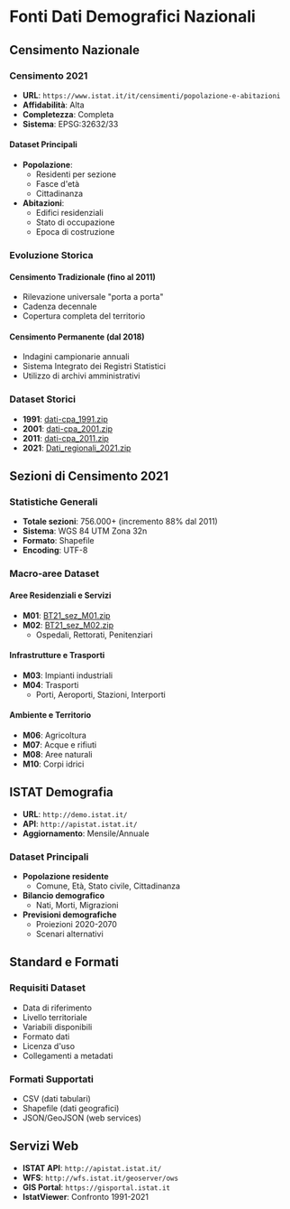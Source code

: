 # Fonti Dati Demografici Nazionali

## Censimento Nazionale
### Censimento 2021
- **URL**: `https://www.istat.it/it/censimenti/popolazione-e-abitazioni`
- **Affidabilità**: Alta
- **Completezza**: Completa
- **Sistema**: EPSG:32632/33

#### Dataset Principali
- **Popolazione**:
  - Residenti per sezione
  - Fasce d'età
  - Cittadinanza
- **Abitazioni**:
  - Edifici residenziali
  - Stato di occupazione
  - Epoca di costruzione

### Evoluzione Storica
#### Censimento Tradizionale (fino al 2011)
- Rilevazione universale "porta a porta"
- Cadenza decennale
- Copertura completa del territorio

#### Censimento Permanente (dal 2018)
- Indagini campionarie annuali
- Sistema Integrato dei Registri Statistici
- Utilizzo di archivi amministrativi

### Dataset Storici
- **1991**: [dati-cpa_1991.zip](https://www.istat.it/storage/cartografia/variabili-censuarie/dati-cpa_1991.zip)
- **2001**: [dati-cpa_2001.zip](https://www.istat.it/storage/cartografia/variabili-censuarie/dati-cpa_2001.zip)
- **2011**: [dati-cpa_2011.zip](https://www.istat.it/storage/cartografia/variabili-censuarie/dati-cpa_2011.zip)
- **2021**: [Dati_regionali_2021.zip](https://esploradati.censimentopopolazione.istat.it/databrowser/DWL/PERMPOP/SUBCOM/Dati_regionali_2021.zip)

## Sezioni di Censimento 2021
### Statistiche Generali
- **Totale sezioni**: 756.000+ (incremento 88% dal 2011)
- **Sistema**: WGS 84 UTM Zona 32n
- **Formato**: Shapefile
- **Encoding**: UTF-8

### Macro-aree Dataset
#### Aree Residenziali e Servizi
- **M01**: [BT21_sez_M01.zip](https://www.istat.it/storage/sezioni-censimento/Geografici%20zip/BT21-sez-M01.zip)
- **M02**: [BT21_sez_M02.zip](https://www.istat.it/storage/sezioni-censimento/Geografici%20zip/BT21-sez-M02.zip)
  - Ospedali, Rettorati, Penitenziari

#### Infrastrutture e Trasporti
- **M03**: Impianti industriali
- **M04**: Trasporti
  - Porti, Aeroporti, Stazioni, Interporti

#### Ambiente e Territorio
- **M06**: Agricoltura
- **M07**: Acque e rifiuti
- **M08**: Aree naturali
- **M10**: Corpi idrici

## ISTAT Demografia
- **URL**: `http://demo.istat.it/`
- **API**: `http://apistat.istat.it/`
- **Aggiornamento**: Mensile/Annuale

### Dataset Principali
- **Popolazione residente**
  - Comune, Età, Stato civile, Cittadinanza
- **Bilancio demografico**
  - Nati, Morti, Migrazioni
- **Previsioni demografiche**
  - Proiezioni 2020-2070
  - Scenari alternativi

## Standard e Formati
### Requisiti Dataset
- Data di riferimento
- Livello territoriale
- Variabili disponibili 
- Formato dati
- Licenza d'uso
- Collegamenti a metadati

### Formati Supportati
- CSV (dati tabulari)
- Shapefile (dati geografici)
- JSON/GeoJSON (web services)

## Servizi Web
- **ISTAT API**: `http://apistat.istat.it/`
- **WFS**: `http://wfs.istat.it/geoserver/ows`
- **GIS Portal**: `https://gisportal.istat.it`
- **IstatViewer**: Confronto 1991-2021
